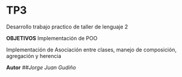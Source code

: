 # TP3
Desarrollo trabajo practico de taller de lenguaje 2

**OBJETIVOS**
Implementación de POO 

Implementación de Asociación entre clases, manejo de composición, agregación y herencia

**Autor**
##_Jorge Juan Gudiño_
